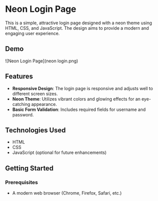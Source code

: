 # Neon Login Page

This is a simple, attractive login page designed with a neon theme using HTML, CSS, and JavaScript. The design aims to provide a modern and engaging user experience.

## Demo

![Neon Login Page](neon login.png) <!-- Optionally, you can include a screenshot -->

## Features

- **Responsive Design**: The login page is responsive and adjusts well to different screen sizes.
- **Neon Theme**: Utilizes vibrant colors and glowing effects for an eye-catching appearance.
- **Basic Form Validation**: Includes required fields for username and password.

## Technologies Used

- HTML
- CSS
- JavaScript (optional for future enhancements)

## Getting Started

### Prerequisites

- A modern web browser (Chrome, Firefox, Safari, etc.)


